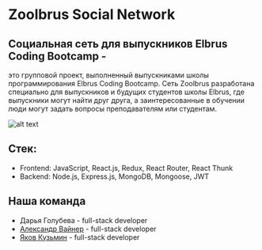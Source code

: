 # Zoolbrus Social Network 

## Социальная сеть для выпускников Elbrus Coding Bootcamp - 

это групповой проект, выполненный выпускниками школы программирования Elbrus Coding Bootcamp. Сеть Zoolbrus разработана специально для выпускников и будущих студентов школы Elbrus, где выпускники могут найти друг друга, а заинтересованные в обучении люди могут задать вопросы преподавателям или студентам. 

![alt text](https://pp.userapi.com/c846217/v846217724/1519f1/DnVF32qMzTA.jpg)

## Стек:

* Frontend: JavaScript, React.js, Redux, React Router, React Thunk
* Backend: Node.js, Express.js, MongoDB, Mongoose, JWT

## Наша команда

* Дарья Голубева - full-stack developer
* [Александр Вайнер](https://github.com/AlexVainer) -  full-stack developer
* [Яков Кузьмин](https://github.com/yack-off) - full-stack developer
